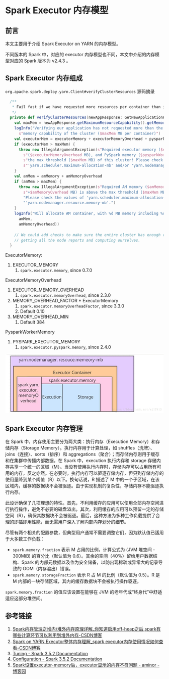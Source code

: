# Spark Executor 内存模型

## 前言

本文主要用于介绍 Spark Executor on YARN 的内存模型。

不同版本的 Spark 中，对应的 executor 内存模型也不同，本文中介绍的内存模型对应的 Spark 版本为 v2.4.3 。

## Spark Executor 内存组成

`org.apache.spark.deploy.yarn.Client#verifyClusterResources` 源码摘录

```scala
  /**
   * Fail fast if we have requested more resources per container than is available in the cluster.
   */
  private def verifyClusterResources(newAppResponse: GetNewApplicationResponse): Unit = {
    val maxMem = newAppResponse.getMaximumResourceCapability().getMemory()
    logInfo("Verifying our application has not requested more than the maximum " +
      s"memory capability of the cluster ($maxMem MB per container)")
    val executorMem = executorMemory + executorMemoryOverhead + pysparkWorkerMemory
    if (executorMem > maxMem) {
      throw new IllegalArgumentException(s"Required executor memory ($executorMemory), overhead " +
        s"($executorMemoryOverhead MB), and PySpark memory ($pysparkWorkerMemory MB) is above " +
        s"the max threshold ($maxMem MB) of this cluster! Please check the values of " +
        s"'yarn.scheduler.maximum-allocation-mb' and/or 'yarn.nodemanager.resource.memory-mb'.")
    }
    val amMem = amMemory + amMemoryOverhead
    if (amMem > maxMem) {
      throw new IllegalArgumentException(s"Required AM memory ($amMemory" +
        s"+$amMemoryOverhead MB) is above the max threshold ($maxMem MB) of this cluster! " +
        "Please check the values of 'yarn.scheduler.maximum-allocation-mb' and/or " +
        "'yarn.nodemanager.resource.memory-mb'.")
    }
    logInfo("Will allocate AM container, with %d MB memory including %d MB overhead".format(
      amMem,
      amMemoryOverhead))

    // We could add checks to make sure the entire cluster has enough resources but that involves
    // getting all the node reports and computing ourselves.
  }
```

ExecutorMemory:
1. EXECUTOR_MEMORY
	1. `spark.executor.memory`, since 0.7.0

ExecutorMemoryOverhead
1. EXECUTOR_MEMORY_OVERHEAD
	1. `spark.executor.memoryOverhead`, since 2.3.0
2. MEMORY_OVERHEAD_FACTOR * ExecutorMemory
	1. `spark.executor.memoryOverheadFactor`, since 3.3.0
	2. Default 0.10
3. MEMORY_OVERHEAD_MIN
	1. Default 384

PysparkWorkerMemory
1. PYSPARK_EXECUTOR_MEMORY
	1. `spark.executor.pyspark.memory`, since 2.4.0

![](resources/images/Pasted%20image%2020240822112520.png)

## Spark Executor 内存管理

在 Spark 中，内存使用主要分为两大类：执行内存（Execution Memory）和存储内存（Storage Memory）。执行内存用于计算处理，如 shuffles（洗牌）、joins（连接）、sorts（排序）和 aggregations（聚合）；而存储内存则用于缓存和在集群中传播内部数据。在 Spark 中，execution 执行内存和 storage 存储内存共享一个统一的区域（M）。当没有使用执行内存时，存储内存可以占用所有可用的内存，反之亦然。在必要时，执行内存可以驱逐存储内存，但只到存储内存的使用量降到某个阈值（R）以下。换句话说，R 描述了 M 中的一个子区域，在该区域内，缓存的数据块不会被驱逐。由于实现机制的复杂性，存储内存不能驱逐执行内存。

此设计确保了几项理想的特性。首先，不利用缓存的应用可以使用全部内存空间进行执行操作，避免不必要的磁盘溢出。其次，利用缓存的应用可以预留一定的存储空间（R），确保其数据块不会被驱逐。最后，这种方法为多种工作负载提供了合理的即插即用性能，而无需用户深入了解内部内存划分的细节。

尽管有两个相关的配置参数，但典型用户通常不需要调整它们，因为默认值已适用于大多数工作负载：

- `spark.memory.fraction` 表示 M 占用的比例，计算公式为 (JVM 堆空间 - 300MiB) 的百分比（默认值为 0.6）。其余的空间（40%）留给用户数据结构、Spark 的内部元数据以及作为安全储备，以防出现稀疏或异常大的记录导致的 OOM（内存溢出）错误。
- `spark.memory.storageFraction` 表示 R 占 M 的比例（默认值为 0.5）。R 是 M 内部的一块存储区域，其内的缓存数据块不会被执行操作驱逐。

`spark.memory.fraction` 的值应该设置在能够在 JVM 的老年代或“终身代”中舒适适应这部分堆空间。

## 参考链接

1. [Spark内存管理之堆内/堆外内存原理详解\_你知道启用off-heap之后,spark有哪些计算环节可以利用到堆外内存-CSDN博客](https://blog.csdn.net/pre_tender/article/details/101517789)
2. [Spark on YARN Executor整体内存理解\_spark executor内存使用情况如何查看-CSDN博客](https://blog.csdn.net/xiaoluobutou/article/details/129416657)
3. [Tuning - Spark 3.5.2 Documentation](https://spark.apache.org/docs/latest/tuning.html#memory-tuning)
4. [Configuration - Spark 3.5.2 Documentation](https://spark.apache.org/docs/latest/configuration.html)
5. [Spark设置executor-memory后，executor显示的内存不符问题 - aminor - 博客园](https://www.cnblogs.com/aminor/p/18152647)